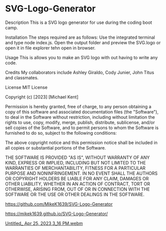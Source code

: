 # SVG-Logo-Generator 

Description
This is a SVG logo generator for use during the coding boot camp.

Installation
The steps required are as follows: Use the integrated terminal and type node index.js. Open the output folder and preview the SVG.logo or open it in file explorer tehn open in browser.

Usage
This is allows you to make an SVG logo with out having to write any code.

Credits
My collaborators include Ashley Giraldo, Cody Junier, John Titus and classmates.

License
MIT License

Copyright (c) [2023] [Michael Kent]

Permission is hereby granted, free of charge, to any person obtaining a copy of this software and associated documentation files (the "Software"), to deal in the Software without restriction, including without limitation the rights to use, copy, modify, merge, publish, distribute, sublicense, and/or sell copies of the Software, and to permit persons to whom the Software is furnished to do so, subject to the following conditions:

The above copyright notice and this permission notice shall be included in all copies or substantial portions of the Software.

THE SOFTWARE IS PROVIDED "AS IS", WITHOUT WARRANTY OF ANY KIND, EXPRESS OR IMPLIED, INCLUDING BUT NOT LIMITED TO THE WARRANTIES OF MERCHANTABILITY, FITNESS FOR A PARTICULAR PURPOSE AND NONINFRINGEMENT. IN NO EVENT SHALL THE AUTHORS OR COPYRIGHT HOLDERS BE LIABLE FOR ANY CLAIM, DAMAGES OR OTHER LIABILITY, WHETHER IN AN ACTION OF CONTRACT, TORT OR OTHERWISE, ARISING FROM, OUT OF OR IN CONNECTION WITH THE SOFTWARE OR THE USE OR OTHER DEALINGS IN THE SOFTWARE.

https://github.com/MikeK1639/SVG-Logo-Generator 

https://mikek1639.github.io/SVG-Logo-Generator/ 


[Untitled_ Apr 25, 2023 3_16 PM.webm](https://user-images.githubusercontent.com/126822125/234386961-a798b2cb-2ca6-4f0c-8dcf-326db9d3983a.webm)
